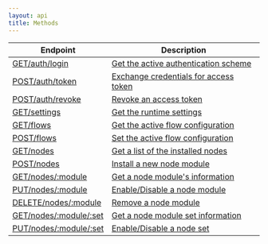 ```yaml
---
layout: api
title: Methods
---
```


 Endpoint                                                   | Description 
------------------------------------------------------------|-------------------------
[<span>GET</span>/auth/login](get/auth/login)               | [Get the active authentication scheme](get/auth/login)
[<span>POST</span>/auth/token](post/auth/token)             | [Exchange credentials for access token](post/auth/token)
[<span>POST</span>/auth/revoke](post/auth/revoke)           | [Revoke an access token](post/auth/revoke)
[<span>GET</span>/settings](get/settings)                   | [Get the runtime settings](get/settings)
[<span>GET</span>/flows](get/flows)                         | [Get the active flow configuration](get/flows)
[<span>POST</span>/flows](post/flows)                       | [Set the active flow configuration](post/flows)
[<span>GET</span>/nodes](get/nodes)                         | [Get a list of the installed nodes](get/nodes)
[<span>POST</span>/nodes](post/nodes)                       | [Install a new node module](post/nodes)
[<span>GET</span>/nodes/:module](get/nodes/module)          | [Get a node module's information](get/nodes/module)
[<span>PUT</span>/nodes/:module](put/nodes/module)          | [Enable/Disable a node module](put/nodes/module)
[<span>DELETE</span>/nodes/:module](delete/nodes/module)    | [Remove a node module](delete/nodes/module)
[<span>GET</span>/nodes/:module/:set](get/nodes/module/set) | [Get a node module set information](get/nodes/module/set)
[<span>PUT</span>/nodes/:module/:set](put/nodes/module/set) | [Enable/Disable a node set](put/nodes/module/set)


